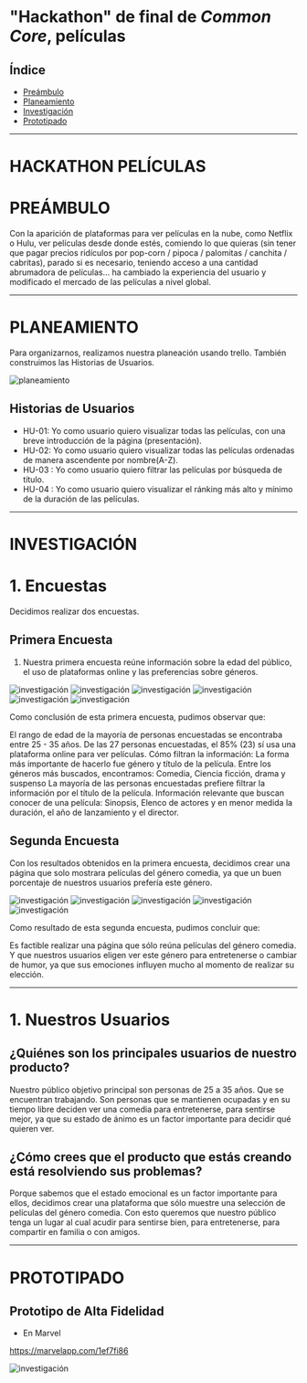 # "Hackathon" de final de _Common Core_, películas

## Índice

* [Preámbulo](#preámbulo)
* [Planeamiento](#planeamiento)
* [Investigación](#investigación)
* [Prototipado](#prototipado)

 ***
# HACKATHON PELÍCULAS

# PREÁMBULO

Con la aparición de plataformas para ver películas en la nube, como Netflix o
Hulu, ver películas desde donde estés, comiendo lo que quieras
(sin tener que pagar precios ridículos por pop-corn / pipoca / palomitas /
canchita / cabritas), parado si es necesario, teniendo acceso a una cantidad
abrumadora de películas... ha cambiado la experiencia del usuario
y modificado el mercado de las películas a nivel global. 

***

# PLANEAMIENTO

Para organizarnos, realizamos nuestra planeación usando trello. También construimos las Historias de Usuarios.

![planeamiento](src/img/trello.PNG)

## Historias de Usuarios

* HU-01: Yo como usuario quiero visualizar todas las películas, con una breve introducción de la página (presentación).
* HU-02: Yo como usuario quiero visualizar todas las películas ordenadas de manera ascendente por nombre(A-Z).
* HU-03 : Yo como usuario quiero filtrar las películas por búsqueda de título.
* HU-04 : Yo como usuario quiero visualizar el ránking más alto y mínimo de la duración de las películas.

***

# INVESTIGACIÓN

# 1. Encuestas

Decidimos realizar dos encuestas.

## Primera Encuesta

1. Nuestra primera encuesta reúne información sobre la edad del público, el uso de plataformas online y las preferencias sobre géneros.

![investigación](src/img/edad.PNG)
![investigación](src/img/uso-de-plataformas.PNG)
![investigación](src/img/como-filtrar.PNG)
![investigación](src/img/generos.PNG)
![investigación](src/img/ordenar-info.PNG)
![investigación](src/img/info-relevante.PNG)

Como conclusión de esta primera encuesta, pudimos observar que:

El rango de edad de la mayoría de personas encuestadas se encontraba entre 25 - 35 años. 
De las 27 personas encuestadas, el 85% (23) sí usa una plataforma online para ver películas.
Cómo filtran la información:
La forma más importante de hacerlo fue género y título de la película.
Entre los géneros más buscados, encontramos:
Comedia, Ciencia ficción, drama y suspenso
La mayoría de las personas encuestadas prefiere filtrar la información por el título de la película.
Información relevante que buscan conocer de una película:
Sinopsis, Elenco de actores y en menor medida la duración, el año de lanzamiento y el director.

## Segunda Encuesta

Con los resultados obtenidos en la primera encuesta, decidimos crear una página que solo mostrara películas del género comedia, ya que un buen porcentaje de nuestros usuarios prefería este género.

![investigación](src/img/seleccion-comedias.PNG)
![investigación](src/img/tiempo-ver.PNG)
![investigación](src/img/ver-pelis.PNG)
![investigación](src/img/emociones.PNG)
![investigación](src/img/sentir-bien.PNG)

Como resultado de esta segunda encuesta, pudimos concluir que:

Es factible realizar una página que sólo reúna películas del género comedia. Y que nuestros usuarios eligen ver este género para entretenerse o cambiar de humor, ya que sus emociones influyen mucho al momento de realizar su elección.

***

# 1. Nuestros Usuarios

## ¿Quiénes son los principales usuarios de nuestro producto?

Nuestro público objetivo principal son personas de 25 a 35 años. Que se encuentran trabajando. Son personas que se mantienen ocupadas y en su tiempo libre deciden ver una comedia para entretenerse, para sentirse mejor, ya que su estado de ánimo es un factor importante para decidir qué quieren ver.

## ¿Cómo crees que el producto que estás creando está resolviendo sus problemas?

Porque sabemos que el estado emocional es un factor importante para ellos, decidimos crear una plataforma que sólo muestre una selección de películas del género comedia. Con esto queremos que nuestro público tenga un lugar al cual acudir para sentirse bien, para entretenerse, para compartir en familia o con amigos. 

***

# PROTOTIPADO 

## Prototipo de Alta Fidelidad

* En Marvel

https://marvelapp.com/1ef7fi86

![investigación](src/img/pagina-uno.png)





